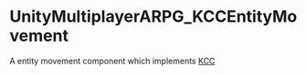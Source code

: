 # UnityMultiplayerARPG_KCCEntityMovement
A entity movement component which implements [KCC](https://assetstore.unity.com/packages/tools/physics/kinematic-character-controller-99131)
